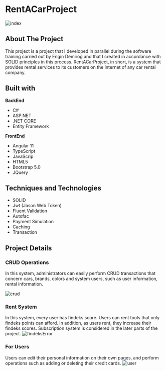# RentACarProject
![index](https://r.resimlink.com/7RHGLepO.png)
## About The Project
This project is a project that I developed in parallel during the software training carried out by Engin Demiroğ and that I created in accordance with SOLID principles in this process.
RentACarProject, in short, is a system that provides rental services to its customers on the internet of any car rental company.

## Built with

<b>BackEnd</b>
<ul>
  <li>C#</li>           
  <li>ASP.NET</li>               
  <li>.NET CORE</li>                            
  <li>Entity Framework</li>    
</ul> 
 

   <b>FrontEnd</b> 
  <ul>
   <li>Angular 11</li>
    <li>TypeScript</li>
   <li>JavaScrip</li>
   <li>HTML5</li>
   <li>Bootstrap 5.0</li>
  <li>JQuery</li>
 </ul>
 
## Techniques and Technologies

 <ul>
   <li>SOLID</li>
    <li>Jwt (Jason Web Token)</li>
   <li>Fluent Validation</li>
   <li>Autofac</li>
  <li>Payment Simulation</li>
  <li>Caching</li>
  <li>Transaction</li>
  
 </ul>
 
 ## Project Details
 
### CRUD Operations

In this system, administrators can easily perform CRUD transactions that concern cars, brands, colors and system users, such as user information, rental information.

![crud](https://r.resimlink.com/Bfcqk.png)
 
### Rent System

In this system, every user has findeks score. Users can rent tools that only findeks points can afford. 
In addition, as users rent, they increase their findeks scores.
Subscription system is considered in the later parts of the project.
![findeksError](https://r.resimlink.com/uceJH.png)

### For Users

Users can edit their personal information on their own pages, and perform operations such as adding or deleting their credit cards.
![user](https://r.resimlink.com/U52oxp.png)
